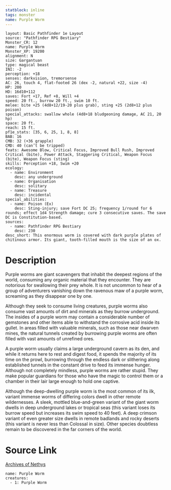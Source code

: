 ```yaml
---
statblock: inline
tags: monster
name: Purple Worm
---
```

```statblock
layout: Basic Pathfinder 1e Layout
source: "Pathfinder RPG Bestiary"
Monster_CR: 12
name: Purple Worm
Monster_XP: 19200
alignment: N
size: Gargantuan
type: magical beast
INI: -2
perception: +18
senses: darkvision, tremorsense
AC: 26, touch 4, flat-footed 26 (dex -2, natural +22, size -4)
HP: 200
HD: 16d10+112
saves: Fort +17, Ref +8, Will +4
speed: 20 ft., burrow 20 ft., swim 10 ft.
melee: bite +25 (4d8+12/19-20 plus grab), sting +25 (2d8+12 plus poison)
special_attacks: swallow whole (4d8+18 bludgeoning damage, AC 21, 20 hp)
space: 20 ft.
reach: 15 ft.
pf1e_stats: [35, 6, 25, 1, 8, 8]
BAB: 16
CMB: 32 (+36 grapple)
CMD: 40 (can’t be tripped)
feats: Awesome Blow, Critical Focus, Improved Bull Rush, Improved Critical (bite), Power Attack, Staggering Critical, Weapon Focus (bite), Weapon Focus (sting)
skills: Perception +18, Swim +20
ecology:
  - name: Environment
    desc: any underground
  - name: Organisation
    desc: solitary
  - name: Treasure
    desc: incidental
special_abilities:
  - name: Poison (Ex)
    desc: Sting-injury; save Fort DC 25; frequency 1/round for 6 rounds; effect 1d4 Strength damage; cure 3 consecutive saves. The save DC is Constitution-based.
sources:
  - name: Pathfinder RPG Bestiary
    desc: 230
desc_short: This enormous worm is covered with dark purple plates of chitinous armor. Its giant, tooth-filled mouth is the size of an ox.
```
# Description
Purple worms are giant scavengers that inhabit the deepest regions of the world, consuming any organic material that they encounter. They are notorious for swallowing their prey whole. It is not uncommon to hear of a group of adventurers vanishing down the ravenous maw of a purple worm, screaming as they disappear one by one.

Although they seek to consume living creatures, purple worms also consume vast amounts of dirt and minerals as they burrow underground. The insides of a purple worm may contain a considerable number of gemstones and other items able to withstand the corrosive acid inside its gullet. In areas filled with valuable minerals, such as those near dwarven mines, the natural tunnels created by burrowing purple worms are often filled with vast amounts of unrefined ores.

A purple worm usually claims a large underground cavern as its den, and while it returns here to rest and digest food, it spends the majority of its time on the prowl, burrowing through the endless dark or slithering along established tunnels in the constant drive to feed its immense hunger. Although not completely mindless, purple worms are rather stupid. They make popular guardians for those who have the magic to control them or a chamber in their lair large enough to hold one captive.

Although the deep-dwelling purple worm is the most common of its ilk, variant immense worms of differing colors dwell in other remote wildernesses. A sleek, mottled blue-and-green variant of the giant worm dwells in deep underground lakes or tropical seas (this variant loses its burrow speed but increases its swim speed to 40 feet). A deep crimson variant of even greater size dwells in remote badlands and rocky deserts (this variant is never less than Colossal in size). Other species doubtless remain to be discovered in the far corners of the world.
# Source Link
[Archives of Nethys](https://aonprd.com/MonsterDisplay.aspx?ItemName=Purple%20Worm)
```encounter-table
name: Purple Worm
creatures:
  - 1: Purple Worm
```
